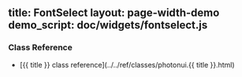 title: FontSelect
layout: page-width-demo
demo_script: doc/widgets/fontselect.js
---

### Class Reference

* [{{ title }} class reference](../../ref/classes/photonui.{{ title }}.html)

